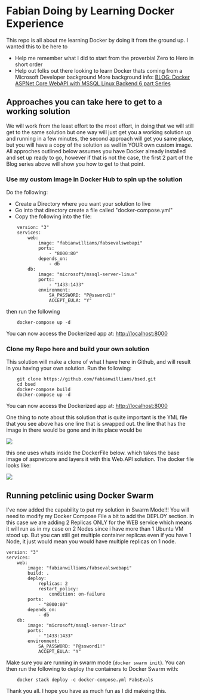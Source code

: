 # Fabian Doing by Learning Docker Experience
This repo is all about me learning Docker by doing it from the ground up. I wanted this to be here to 
- Help me remember what I did to start from the proverbial Zero to Hero in short order
- Help out folks out there looking to learn Docker thats coming from a Microsoft Developer background
More background info: [BLOG: Docker ASPNet Core WebAPI with MSSQL Linux Backend 6 part Series](http://www.fabiangwilliams.com/2017/06/05/building-a-docker-backend-for-xamarin-mobile-development-series/)

## Approaches you can take here to get to a working solution

We will work from the least effort to the most effort, in doing that we will still get to the same solution but one way will just get you a working solution up and running in a few minutes, the second approach will get you same place, but you will have a copy of the solution as well in YOUR own custom image. All approches outlined below assumes you have Docker already installed and set up ready to go, however if that is not the case, the first 2 part of the Blog series above will show you how to get to that point.

### Use my custom image in Docker Hub to spin up the solution
Do the following:
- Create a Directory where you want your solution to live
- Go into that directory create a file called "docker-compose.yml"
- Copy the following into the file:

```
    version: "3"
    services:
        web:
            image: "fabianwilliams/fabsevalswebapi"
            ports:
                - "8000:80"
            depends_on:
                - db
        db:
            image: "microsoft/mssql-server-linux"
            ports:
                - "1433:1433"
            environment:
                SA_PASSWORD: "P@ssword1!"
                ACCEPT_EULA: "Y"
```

then run the following

```
	docker-compose up -d
```
You can now access the Dockerized app at: [http://localhost:8000](http://localhost:8000)

### Clone my Repo here and build your own solution

This solution will make a clone of what I have here in Github, and will result in you having your own solution. 
Run the following:

```
	git clone https://github.com/fabianwilliams/bsed.git
	cd bsed
	docker-compose build
	docker-compose up -d
```
You can now access the Dockerized app at: [http://localhost:8000](http://localhost:8000)

One thing to note about this solution that is quite important is the YML file that you see above has one line that is swapped out. the line that has the image in there would be gone and in its place would be 

![](https://i0.wp.com/www.fabiangwilliams.com/wp-content/uploads/2017/07/image_thumb-19.png)

this one uses whats inside the DockerFile below. which takes the base image of aspnetcore and layers it with this Web.API solution. The docker file looks like:

![](https://i2.wp.com/www.fabiangwilliams.com/wp-content/uploads/2017/07/image-17.png)

## Running petclinic using Docker Swarm

I've now added the capability to put my solution in Swarm Mode!!! You will need to modify my Docker Compose File a bit to add the DEPLOY section.  In this case we are adding 2 Replicas ONLY for the WEB service which means it will run as in my case on 2 Nodes since i have more than 1 Ubuntu VM stood up. But you can still get multiple container replicas even if you have 1 Node, it just would mean you would have multiple replicas on 1 node.

```
version: "3"
services:
    web:
        image: "fabianwilliams/fabsevalswebapi"
        build: .
        deploy:
            replicas: 2
            restart_policy:
                condition: on-failure
        ports:
            - "8000:80"
        depends_on:
            - db
    db:
        image: "microsoft/mssql-server-linux"
        ports:
            - "1433:1433"
        environment:
            SA_PASSWORD: "P@ssword1!"
            ACCEPT_EULA: "Y"
```

Make sure you are running in swarm mode (`docker swarm init`). You can then run the following to deploy the containers to Docker Swarm with:

```
	docker stack deploy -c docker-compose.yml FabsEvals
```

Thank you all. I hope you have as much fun as I did makeing this. 

